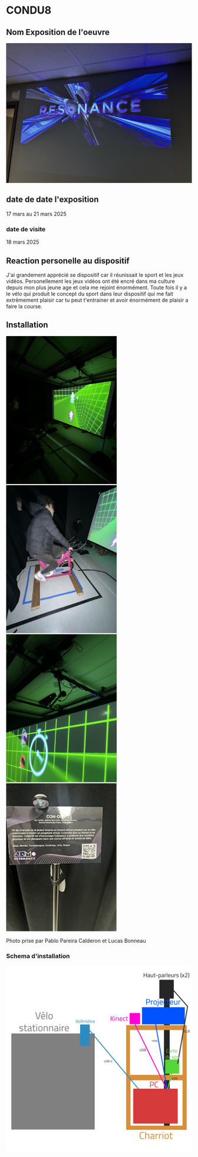 # CONDU8

## Nom Exposition de l'oeuvre

<img src="../expo_finissant/media/resonance.jpg" >

## date de date l'exposition

17 mars au 21 mars 2025

### date de visite

18 mars 2025

## Reaction personelle au dispositif

J'ai grandement apprécié se dispositif car il réunissait le sport et les jeux vidéos. Personellement les jeux vidéos ont été encré dans ma culture depuis mon plus jeune age et cela me rejoint énormément. Toute fois il y a le vélo qui produit le concept du sport dans leur dispositif qui me fait extrêmement plaisir car tu peut t'entrainer et avoir énormément de plaisir a faire la course.


## Installation 


<div display="flex">
<img src="../expo_finissant/media/condu8.jpg" width="300px">
<img src="../expo_finissant/media/condu8_velo.jpg" width="300px">
<img src="../expo_finissant/media/condu8_toit.jpg" width="300px">
</div>
<img src="../expo_finissant/media/condu8_cartel.png" width="300px">


Photo prise par Pablo Pareira Calderon et Lucas Bonneau


### Schema d'installation

<img src="../expo_finissant/media/plantation.webp" >
